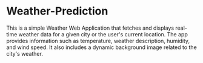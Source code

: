 # Weather-Prediction

This is a simple Weather Web Application that fetches and displays real-time weather data for a given city or the user's current location. The app provides information such as temperature, weather description, humidity, and wind speed. It also includes a dynamic background image related to the city's weather.
